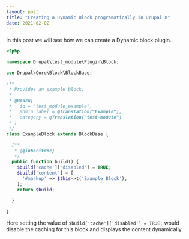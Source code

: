 ```yaml
---
layout: post
title: "Creating a Dynamic Block programatically in Drupal 8"
date: 2021-02-02
---
```

In this post we will see how we can create a Dynamic block plugin.
```php
<?php

namespace Drupal\test_module\Plugin\Block;

use Drupal\Core\Block\BlockBase;

/**
 * Provides an example block.
 *
 * @Block(
 *   id = "test_module_example",
 *   admin_label = @Translation("Example"),
 *   category = @Translation("test-module")
 * )
 */
class ExampleBlock extends BlockBase {

  /**
   * {@inheritdoc}
   */
  public function build() {
    $build['cache']['disabled'] = TRUE;
    $build['content'] = [
      '#markup' => $this->t('Example Block'),
    ];
    return $build;

  }

}
```
Here setting the value of `$build['cache']['disabled'] = TRUE;` would disable the caching for this block and displays the content dynamically.
